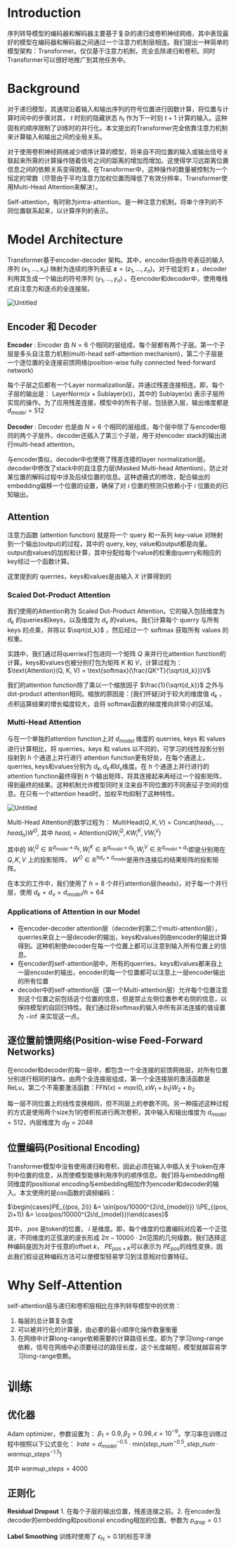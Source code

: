 # Introduction

序列转导模型的编码器和解码器主要基于复杂的递归或卷积神经网络，其中表现最好的模型在编码器和解码器之间通过一个注意力机制层相连。我们提出一种简单的模型架构：Transformer。仅仅基于注意力机制，完全去除递归和卷积。同时Transformer可以很好地推广到其他任务中。

<!--more-->

# Background

对于递归模型，其通常沿着输入和输出序列的符号位置进行因数计算，将位置与计算时间中的步骤对其， $t$ 时刻的隐藏状态 $h_t$ 作为下一时刻 $t+1$ 计算的输入。这种固有的顺序限制了训练时的并行化。本文提出的Transformer完全依靠注意力机制来计算输入和输出之间的全局关系。

对于使用卷积神经网络减少顺序计算的模型，将来自不同位置的输入或输出信号关联起来所需的计算操作随着信号之间的距离的增加而增加。这使得学习远距离位置信息之间的依赖关系变得困难。在Transformer中，这种操作的数量被控制为一个恒定的常数（尽管由于平均注意力加权位置而降低了有效分辨率，Transformer使用Multi-Head Attention来解决）。

Self-attention，有时称为intra-attention。是一种注意力机制，将单个序列的不同位置联系起来，以计算序列的表示。

# Model Architecture

Transformer基于encoder-decoder 架构。其中，encoder将由符号表征的输入序列 $(x_1, ..., x_n)$ 映射为连续的序列表征 $\mathbf{z} = (z_1, ..., z_n)$。对于给定的 $\mathbf{z}$ ，decoder利用其生成一个输出的符号序列 $(y_1, ..., y_n)$ 。在encoder和decoder中，使用堆栈式自注意力和逐点的全连接层。

![Untitled](Attention-is-all-you-need/Untitled.png)

## Encoder 和 Decoder

**Encoder** : Encoder 由 $N = 6$ 个相同的层组成，每个层都有两个子层。第一个子层是多头自注意力机制(multi-head self-attention mechanism)，第二个子层是一个逐位置的全连接前馈网络(position-wise fully connected feed-forward network)

每个子层之后都有一个Layer normalization层，并通过残差连接相连。即，每个子层的输出是： $\text{LayerNorm}(x + \text{Sublayer}(x))$，其中的 $\text{Sublayer}(x)$ 表示子层所实现的操作。为了应用残差连接，模型中的所有子层，包括嵌入层，输出维度都是 $d_{model} = 512$

**Decoder** : Decoder 也是由 $N = 6$ 个相同的层组成，每个层中除了与encoder相同的两个子层外，decoder还插入了第三个子层，用于对encoder stack的输出进行multi-head attention。

与encoder类似，decoder中也使用了残差连接的layer normalization层。decoder中修改了stack中的自注意力层(Masked Multi-head Attention)，防止对某位置的解码过程中涉及后续位置的信息。这种遮蔽式的修改，配合输出的embedding偏移一个位置的设置，确保了对 $i$ 位置的预测只依赖小于 $i$ 位置处的已知输出。

## Attention

注意力函数 (attention function) 就是将一个 query 和一系列 key-value 对映射到一个输出(output)的过程，其中的 query, key, value和output都是向量。output由values的加权和计算，其中分配给每个value的权重由querry和相应的key经过一个函数计算。

这里提到的 querries，keys和values是由输入 $X$ 计算得到的

### Scaled Dot-Product Attention

我们使用的Attention称为 Scaled Dot-Product Attention。它的输入包括维度为 $d_k$ 的queries和keys，以及维度为 $d_v$ 的values。我们计算每个 querry 与所有 keys 的点乘，并除以 $\sqrt{d_k}$ ，然后经过一个 softmax 获取所有 values 的权重。

实践中，我们通过将querries打包进同一个矩阵 $Q$ 来并行化attention function的计算。keys和values也被分别打包为矩阵 $K$ 和 $V$，计算过程为： $\text{Attention}(Q, K, V) = \text{softmax}(\frac{QK^T}{\sqrt{d_k}})V$

我们的attention function除了乘以一个缩放因子 $\frac{1}{\sqrt{d_k}}$ 之外与 dot-product attention相同。缩放的原因是：[我们怀疑]对于较大的维度值 $d_k$ ，点积运算结果的增长幅度较大，会将 softmax函数的梯度推向非常小的区域。

### Multi-Head Attention

与在一个单独的attention function上对 $d_{model}$ 维度的 querries, keys 和 values进行计算相比，将 querries，keys 和 values 以不同的，可学习的线性投影分别投射到 $h$ 个通道上并行进行 attention function更有好处，在每个通道上，querries, keys和values分别为 $d_k, d_k和d_v$维度。在 $h$ 个通道上并行进行的attention function最终得到 $h$ 个输出矩阵，将其连接起来再经过一个投影矩阵，得到最终的结果。这种机制允许模型同时关注来自不同位置的不同表征子空间的信息。在只有一个attention head时，加权平均抑制了这种特性。

![Untitled](Attention-Is-All-You-Need/Untitled1.png)

Multi-Head Attention的数学过程为： $\text{MultiHead}(Q, K, V) = \text{Concat}(head_1, ..., head_h)W^O$, 其中 $head_i = \text{Attention}(QW_i^Q, KW_i^K, VW_i^V)$

其中的 $W_i^Q \in \mathbb{R}^{d_{model}\times d_k}, W_i^K \in \mathbb{R}^{d_{model}\times d_k}, W_i^V \in \mathbb{R}^{d_{model} \times d_v}$即是分别用在 $Q, K, V$ 上的投影矩阵， $W^O\in \mathbb{R}^{hd_v\times d_{model}}$是用作连接后的结果矩阵的投影矩阵。

在本文的工作中，我们使用了 $h = 8$ 个并行attention层(heads)，对于每一个并行层，使用 $d_k = d_v = d_{model}/h = 64$

### Applications of Attention in our Model

- 在encoder-decoder attention层（decoder的第二个multi-attention层），querries来自上一层decoder的输出，keys和values则由encoder的输出计算得到。这种机制使decoder在每一个位置上都可以注意到输入所有位置上的信息。
- 在encoder的self-attention层中，所有的querries，keys和values都来自上一层encoder的输出，encoder的每一个位置都可以注意上一层encoder输出的所有位置
- decoder中的self-attention层（第一个Multi-attention层）允许每个位置注意到这个位置之前包括这个位置的信息，但是禁止左侧位置参考右侧的信息，以保持模型的自回归特性。我们通过将softmax的输入中所有非法连接的值设置为 $-\inf$ 来实现这一点。

## 逐位置前馈网络(Position-wise Feed-Forward Networks)

在encoder和decoder的每一层中，都包含一个全连接的前馈网络层，对所有位置分别进行相同的操作。由两个全连接层组成，第一个全连接层的激活函数是ReLu，第二个不需要激活函数：$\text{FFN}(x) = max(0, xW_1+b_1)W_2 + b_2$

每一层不同位置上的线性变换相同，但不同层上的参数不同。另一种描述这种过程的方式是使用两个size为1的卷积核进行两次卷积，其中输入和输出维度为 $d_{model}=512$，内层维度为 $d_{ff} = 2048$

## 位置编码(Positional Encoding)

Transformer模型中没有使用递归和卷积，因此必须在输入中插入关于token在序列中位置的信息，从而使模型能够利用序列的顺序信息。我们将与embedding相同维度的positional encoding与embedding相加作为encoder和decoder的输入。本文使用的是cos函数的调频编码：

$\begin{cases}PE_{(pos, 2i)} &= \sin(pos/10000^{2i/d_{model}}) \\PE_{(pos, 2i+1)} &= \cos(pos/10000^{2i/d_{model}})\end{cases}$

其中， $pos$ 是token的位置， $i$ 是维度。即，每个维度的位置编码对应着一个正弦波，不同维度的正弦波的波长形成 $2\pi - 10000\cdot 2\pi$范围的几何级数。我们选择这种编码是因为对于任意的offset $k$， $PE_{pos+K}$可以表示为 $PE_{pos}$的线性变换，因此我们假设这种编码方法可以使模型轻易学习到注意相对位置特征。

# Why Self-Attention

self-attention层与递归和卷积层相比在序列转导模型中的优势：

1. 每层的总计算复杂度
2. 可以被并行化的计算量，由必要的最小顺序化操作数量衡量
3. 在网络中计算long-range依赖需要的计算路径长度。即为了学习long-range依赖，信号在网络中必须要经过的路径长度，这个长度越短，模型就越容易学习long-range依赖。

# 训练

## 优化器

Adam optimizer，参数设置为： $\beta_1 = 0.9, \beta_2 = 0.98, \epsilon = 10^{-9}$。学习率在训练过程中按照以下公式变化： $lrate = d_{model}^{-0.5}\cdot \text{min}(step\_num^{-0.5}, step\_num\cdot warmup\_steps^{-1.5})$

其中 $warmup\_steps = 4000$

## 正则化

**Residual Dropout** 1. 在每个子层的输出位置，残差连接之前。2. 在encoder及decoder的embedding和positional encoding相加的位置。参数为 $p_{drop} = 0.1$

**Label Smoothing** 训练时使用了 $\epsilon_{ls} = 0.1$的标签平滑